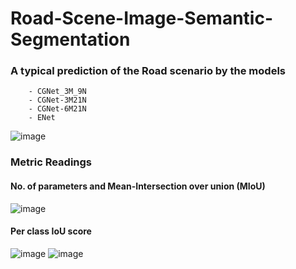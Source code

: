 # Road-Scene-Image-Semantic-Segmentation


### A typical prediction of the Road scenario by the models
        - CGNet_3M_9N
        - CGNet-3M21N
        - CGNet-6M21N
        - ENet
![image](https://github.com/user-attachments/assets/0d8a53e2-ff2f-4fcb-9425-ca5e97801da9)

### Metric Readings

#### No. of parameters and Mean-Intersection over union (MIoU)
![image](https://github.com/user-attachments/assets/b59e9fae-5778-4f35-b177-d89c206db447)

#### Per class IoU score  
![image](https://github.com/user-attachments/assets/6f12ec78-be67-432f-bdfd-11469dc74126)
![image](https://github.com/user-attachments/assets/b3ee03ad-4f76-4986-a257-38dbc46a21f1)





